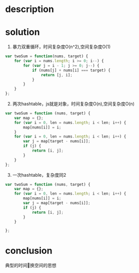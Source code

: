 # description



# solution

1. 暴力双重循环，时间复杂度O(n^2),空间复杂度O(1)

```js
var twoSum = function(nums, target) {
    for (var i = nums.length; i >= 0; i--) {
        for (var j = i - 1; j >= 0; j--) {
            if (nums[j] + nums[i] === target) {
                return [j, i];
            }
        }
    }
};
```

2. 两次hashtable，js就是对象，时间复杂度O(n),空间复杂度O(n)

```js
var twoSum = function (nums, target) {
    var map = {};
    for (var i = 0, len = nums.length; i < len; i++) {
        map[nums[i]] = i;
    }
    for (var i = 0, len = nums.length; i < len; i++) {
        var j = map[target - nums[i]];
        if (j) {
            return [i, j];
        }
    }
};
```

3. 一次hashtable，复杂度同2

```js
var twoSum = function (nums, target) {
    var map = {};
    for (var i = 0, len = nums.length; i < len; i++) {
        map[nums[i]] = i;
        var j = map[target - nums[i]];
        if (j) {
            return [i, j];
        }
    }

};
```

# conclusion

典型的时间换空间的思想